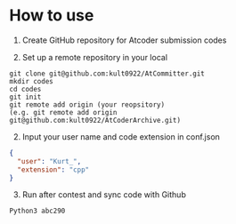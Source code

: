 # How to use
1. Create GitHub repository for Atcoder submission codes

2. Set up a remote repository in your local
```
git clone git@github.com:kult0922/AtCommitter.git
mkdir codes
cd codes
git init
git remote add origin (your reopsitory)
(e.g. git remote add origin git@github.com:kult0922/AtCoderArchive.git)
```

2. Input your user name and code extension in conf.json
``` conf.json
{
  "user": "Kurt_",
  "extension": "cpp"
}
```

3. Run after contest and sync code with Github
```
Python3 abc290
```

